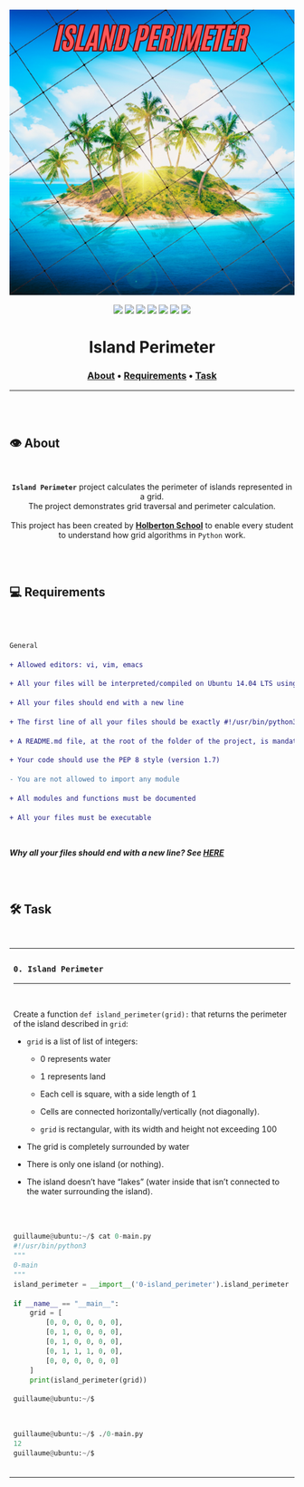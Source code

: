 <div align="center">
<br>

![Island_perimeter.png](README-image/island_perimeter.png)

</div>


<p align="center">
<img src="https://img.shields.io/badge/-PYTHON-yellow">
<img src="https://img.shields.io/badge/-Linux-lightgrey">
<img src="https://img.shields.io/badge/-WSL-brown">
<img src="https://img.shields.io/badge/-Ubuntu%2020.04.4%20LTS-orange">
<img src="https://img.shields.io/badge/-JetBrains-blue">
<img src="https://img.shields.io/badge/-Holberton%20School-red">
<img src="https://img.shields.io/badge/License-not%20specified-brightgreen">
</p>


<h1 align="center"> Island Perimeter </h1>


<h3 align="center">
<a href="https://github.com/RazikaBengana/holbertonschool-interview/tree/main/island_perimeter#eye-about">About</a> •
<a href="https://github.com/RazikaBengana/holbertonschool-interview/tree/main/island_perimeter#computer-requirements">Requirements</a> •
<a href="https://github.com/RazikaBengana/holbertonschool-interview/tree/main/island_perimeter#hammer_and_wrench-task">Task</a>
</h3>

---

<!-- ------------------------------------------------------------------------------------------------- -->

<br>
<br>

## :eye: About

<br>

<div align="center">

**`Island Perimeter`** project calculates the perimeter of islands represented in a grid.
<br>
The project demonstrates grid traversal and perimeter calculation.
<br>
<br>
This project has been created by **[Holberton School](https://www.holbertonschool.com/about-holberton)** to enable every student to understand how grid algorithms in `Python` work.

</div>

<br>
<br>

<!-- ------------------------------------------------------------------------------------------------- -->

## :computer: Requirements

<br>

```diff

General

+ Allowed editors: vi, vim, emacs

+ All your files will be interpreted/compiled on Ubuntu 14.04 LTS using python3 (version 3.4.3)

+ All your files should end with a new line

+ The first line of all your files should be exactly #!/usr/bin/python3

+ A README.md file, at the root of the folder of the project, is mandatory

+ Your code should use the PEP 8 style (version 1.7)

- You are not allowed to import any module

+ All modules and functions must be documented

+ All your files must be executable

```

<br>

**_Why all your files should end with a new line? See [HERE](https://unix.stackexchange.com/questions/18743/whats-the-point-in-adding-a-new-line-to-the-end-of-a-file/18789)_**

<br>
<br>

<!-- ------------------------------------------------------------------------------------------------- -->

## :hammer_and_wrench: Task

<br>

<table align="center">
<tr>
<td>

### **`0. Island Perimeter`**

---

<br>

Create a function `def island_perimeter(grid):` that returns the perimeter of the island described in `grid`:

- `grid` is a list of list of integers:

    - 0 represents water

    - 1 represents land

    - Each cell is square, with a side length of 1

    - Cells are connected horizontally/vertically (not diagonally).

    - `grid` is rectangular, with its width and height not exceeding 100

- The grid is completely surrounded by water

- There is only one island (or nothing).

- The island doesn’t have “lakes” (water inside that isn’t connected to the water surrounding the island).

<br>
<br>

```python
guillaume@ubuntu:~/$ cat 0-main.py
#!/usr/bin/python3
"""
0-main
"""
island_perimeter = __import__('0-island_perimeter').island_perimeter

if __name__ == "__main__":
    grid = [
        [0, 0, 0, 0, 0, 0],
        [0, 1, 0, 0, 0, 0],
        [0, 1, 0, 0, 0, 0],
        [0, 1, 1, 1, 0, 0],
        [0, 0, 0, 0, 0, 0]
    ]
    print(island_perimeter(grid))

guillaume@ubuntu:~/$ 
```

<br>

```python
guillaume@ubuntu:~/$ ./0-main.py
12
guillaume@ubuntu:~/$ 
```

<br>

</td>
</tr>
</table>